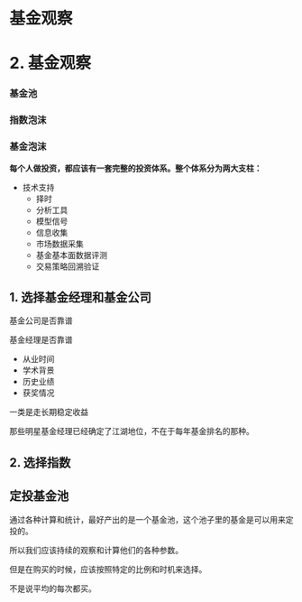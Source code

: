 # 基金观察

# 2. 基金观察

### 基金池



### 指数泡沫





### 基金泡沫



**每个人做投资，都应该有一套完整的投资体系。整个体系分为两大支柱：**

- 技术支持
  - 择时
  - 分析工具
  - 模型信号
  - 信息收集
  - 市场数据采集
  - 基金基本面数据评测
  - 交易策略回溯验证





## 1. 选择基金经理和基金公司

 基金公司是否靠谱

基金经理是否靠谱

- 从业时间
- 学术背景
- 历史业绩
- 获奖情况

一类是走长期稳定收益

那些明星基金经理已经确定了江湖地位，不在于每年基金排名的那种。



## 2. 选择指数





## 定投基金池

通过各种计算和统计，最好产出的是一个基金池，这个池子里的基金是可以用来定投的。

所以我们应该持续的观察和计算他们的各种参数。

但是在购买的时候，应该按照特定的比例和时机来选择。

不是说平均的每次都买。

